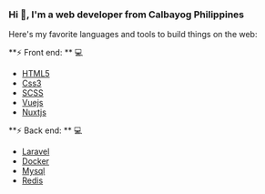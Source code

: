 ### Hi 👋,  I'm a web developer from Calbayog Philippines

Here's my favorite languages and tools to build things on the web:

**:zap: Front end: ** 💻
- [HTML5](https://developer.mozilla.org/en-US/docs/Web/HTML)
- [Css3](https://developer.mozilla.org/en-US/docs/Web/CSS)
- [SCSS](https://sass-lang.com/)
- [Vuejs](https://vuejs.org/)
- [Nuxtjs](https://nuxtjs.org/)

**:zap: Back end: ** 💻
- [Laravel](https://laravel.com/)
- [Docker](https://www.docker.com/)
- [Mysql](https://www.mysql.com/)
- [Redis](https://redis.io/)
